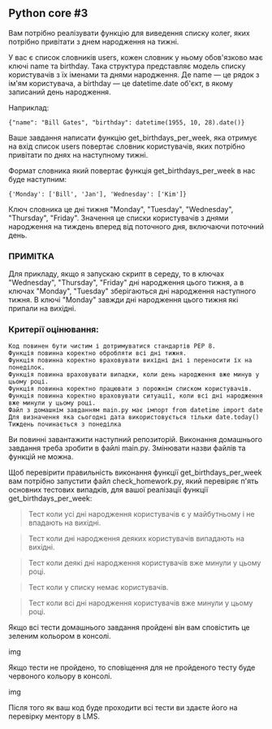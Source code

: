 ## Python core #3 

  Вам потрібно реалізувати функцію для виведення списку колег, яких потрібно привітати з днем народження на тижні.

  У вас є список словників users, кожен словник у ньому обов'язково має ключі name та birthday. Така структура представляє модель списку користувачів з їх іменами та днями народження. Де name — це рядок з ім'ям користувача, а birthday — це datetime.date об'єкт, в якому записаний день народження.

  Наприклад:
  
    {"name": "Bill Gates", "birthday": datetime(1955, 10, 28).date()}

  Ваше завдання написати функцію get_birthdays_per_week, яка отримує на вхід список users повертає словник користувачів, яких потрібно привітати по днях на наступному тижні.

  Формат словника який повертає функція get_birthdays_per_week в нас буде наступним:

    {'Monday': ['Bill', 'Jan'], 'Wednesday': ['Kim']}

  Ключ словника це дні тижня "Monday", "Tuesday", "Wednesday", "Thursday", "Friday". Значення це списки користувачів з днями народження на тиждень вперед від поточного дня, включаючи поточний день.

### ПРИМІТКА
  Для прикладу, якщо я запускаю скрипт в середу, то в ключах "Wednesday", "Thursday", "Friday" дні народження цього тижня, а в ключах "Monday", "Tuesday" зберігаються дні народження наступного тижня. В ключі "Monday" завжди дні народження цього тижня які припали на вихідні.

### Критерії оцінювання:

    Код повинен бути чистим і дотримуватися стандартів PEP 8.
    Функція повинна коректно обробляти всі дні тижня.
    Функція повинна коректно враховувати вихідні дні і переносити їх на понеділок.
    Функція повинна враховувати випадки, коли день народження вже минув у цьому році.
    Функція повинна коректно працювати з порожнім списком користувачів.
    Функція повинна коректно враховувати ситуації, коли всі дні народження вже минули у цьому році.
    Файл з домашнім завданням main.py має імпорт from datetime import date
    Для визначення яка сьогодні дата використовується тільки date.today()
    Тиждень починається з понеділка

  Ви повинні завантажити наступний репозиторій. Виконання домашнього завдання треба зробити в файлі main.py. Змінювати назви файлів та функцій не можна.

  Щоб перевірити правильність виконання функції get_birthdays_per_week вам потрібно запустити файл check_homework.py, який перевіряє п'ять основних тестових випадків, для вашої реалізації функції get_birthdays_per_week:

> Тест коли усі дні народження користувачів є у майбутньому і не впадають на вихідні.

> Тест коли дні народження деяких користувачів випадають на вихідні.

> Тест коли деякі дні народження користувачів вже минули у цьому році.

> Тест коли у списку немає користувачів.

> Тест коли всі дні народження користувачів вже минули у цьому році.

Якщо всі тести домашнього завдання пройдені він вам сповістить це зеленим кольором в консолі.

img

Якщо тести не пройдено, то сповіщення для не пройденого тесту буде червоного кольору в консолі.

img

Після того як ваш код буде проходити всі тести ви здаєте його на перевірку ментору в LMS.
